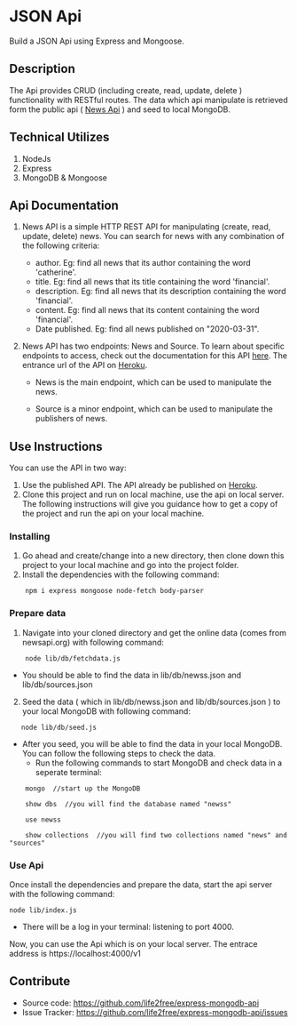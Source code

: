 # JSON Api

Build a JSON Api using Express and Mongoose.

## Description

The Api provides CRUD (including create, read, update, delete ) functionality with RESTful routes. The data which api manipulate is retrieved form the public api ( [News Api](https://newsapi.org/) ) and seed to local MongoDB.

## Technical Utilizes

1. NodeJs
2. Express
3. MongoDB & Mongoose

## Api Documentation

1. News API is a simple HTTP REST API for manipulating (create, read, update, delete) news. You can search for news with any combination of the following criteria:

   - author. Eg: find all news that its author containing the word 'catherine'.
   - title. Eg: find all news that its title containing the word 'financial'.
   - description. Eg: find all news that its description containing the word 'financial'.
   - content. Eg: find all news that its content containing the word 'financial'.
   - Date published. Eg: find all news published on "2020-03-31".

2. News API has two endpoints: News and Source. To learn about specific endpoints to access, check out the documentation for this API [here](https://life2free.github.io/express-mongodb-api/doc/index.html). The entrance url of the API on [Heroku]().

   - News is the main endpoint, which can be used to manipulate the news.

   - Source is a minor endpoint, which can be used to manipulate the publishers of news.

## Use Instructions

You can use the API in two way:

1. Use the published API. The API already be published on [Heroku]().
2. Clone this project and run on local machine, use the api on local server. The following instructions will give you guidance how to get a copy of the project and run the api on your local machine.

### Installing

1. Go ahead and create/change into a new directory, then clone down this project to your local machine and go into the project folder.
2. Install the dependencies with the following command:

```
    npm i express mongoose node-fetch body-parser
```

### Prepare data

1. Navigate into your cloned directory and get the online data (comes from newsapi.org) with following command:

```
    node lib/db/fetchdata.js
```

- You should be able to find the data in lib/db/newss.json and lib/db/sources.json

2. Seed the data ( which in lib/db/newss.json and lib/db/sources.json ) to your local MongoDB with following command:

```
   node lib/db/seed.js
```

- After you seed, you will be able to find the data in your local MongoDB. You can follow the following steps to check the data.
  - Run the following commands to start MongoDB and check data in a seperate terminal:

```
    mongo  //start up the MongoDB
```

```
    show dbs  //you will find the database named "newss"
```

```
    use newss
```

```
    show collections  //you will find two collections named "news" and "sources"
```

### Use Api

Once install the dependencies and prepare the data, start the api server with the following command:

```
node lib/index.js
```

- There will be a log in your terminal: listening to port 4000.

Now, you can use the Api which is on your local server. The entrace address is https://localhost:4000/v1

## Contribute

- Source code: https://github.com/life2free/express-mongodb-api
- Issue Tracker: https://github.com/life2free/express-mongodb-api/issues

